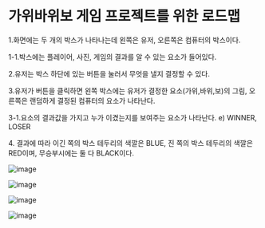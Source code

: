 <h1>가위바위보 게임 프로젝트를 위한 로드맵</h1>
<p>1.화면에는 두 개의 박스가 나타나는데 왼쪽은 유저, 오른쪽은 컴퓨터의 박스이다.</p>
<p>1-1.박스에는 플레이어, 사진, 게임의 결과를 알 수 있는 요소가 들어있다.</p>
<p>2.유저는 박스 하단에 있는 버튼을 눌러서 무엇을 낼지 결정할 수 있다.</p>
<p>3.유저가 버튼을 클릭하면 왼쪽 박스에는 유저가 결정한 요소(가위,바위,보)의 그림, 오른쪽은 랜덤하게 결정된 컴퓨터의 요소가 나타난다.</p>
<p>3-1.요소의 결과값을 가지고 누가 이겼는지를 보여주는 요소가 나타난다. e) WINNER, LOSER</p>
<p>4. 결과에 따라 이긴 쪽의 박스 테두리의 색깔은 BLUE, 진 쪽의 박스 테두리의 색깔은 RED이며, 무승부시에는 둘 다 BLACK이다.</p>

![image](https://user-images.githubusercontent.com/58474431/199029134-2c46b8b7-0de6-4e2d-80a8-08f7abab8770.png)

![image](https://user-images.githubusercontent.com/58474431/199029166-91acfbc2-6919-4b79-b369-0d32b990fbcc.png)

![image](https://user-images.githubusercontent.com/58474431/199029225-fc44c75d-38d0-498a-88d5-45034257ea47.png)

![image](https://user-images.githubusercontent.com/58474431/199029258-683865a3-88f7-4af1-8381-0977216e1859.png)
